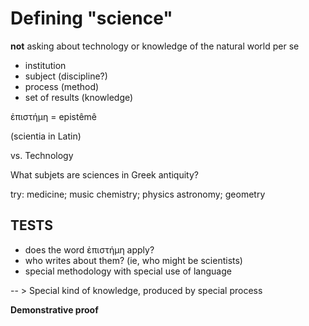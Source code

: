 # Defining "science" #

**not** asking about technology or knowledge of the natural world per se

- institution
- subject (discipline?)
- process (method)
- set of results (knowledge)



ἐπιστήμη = epistêmê


(scientia in Latin)

vs. Technology

What subjets are sciences in Greek antiquity?

try:
medicine; music
chemistry; physics
astronomy; geometry


## TESTS

- does the word ἐπιστήμη apply?
- who writes about them? (ie, who might be scientists)
- special methodology with special use of language

 -- > Special kind of knowledge, produced by special process

 **Demonstrative proof**

 
